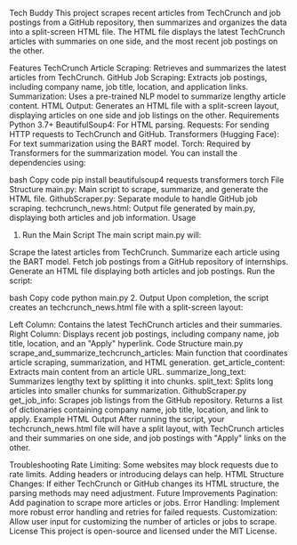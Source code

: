 Tech Buddy
This project scrapes recent articles from TechCrunch and job postings from a GitHub repository, then summarizes and organizes the data into a split-screen HTML file. The HTML file displays the latest TechCrunch articles with summaries on one side, and the most recent job postings on the other.

Features
TechCrunch Article Scraping: Retrieves and summarizes the latest articles from TechCrunch.
GitHub Job Scraping: Extracts job postings, including company name, job title, location, and application links.
Summarization: Uses a pre-trained NLP model to summarize lengthy article content.
HTML Output: Generates an HTML file with a split-screen layout, displaying articles on one side and job listings on the other.
Requirements
Python 3.7+
BeautifulSoup4: For HTML parsing.
Requests: For sending HTTP requests to TechCrunch and GitHub.
Transformers (Hugging Face): For text summarization using the BART model.
Torch: Required by Transformers for the summarization model.
You can install the dependencies using:

bash
Copy code
pip install beautifulsoup4 requests transformers torch
File Structure
main.py: Main script to scrape, summarize, and generate the HTML file.
GithubScraper.py: Separate module to handle GitHub job scraping.
techcrunch_news.html: Output file generated by main.py, displaying both articles and job information.
Usage
1. Run the Main Script
The main script main.py will:

Scrape the latest articles from TechCrunch.
Summarize each article using the BART model.
Fetch job postings from a GitHub repository of internships.
Generate an HTML file displaying both articles and job postings.
Run the script:

bash
Copy code
python main.py
2. Output
Upon completion, the script creates an techcrunch_news.html file with a split-screen layout:

Left Column: Contains the latest TechCrunch articles and their summaries.
Right Column: Displays recent job postings, including company name, job title, location, and an "Apply" hyperlink.
Code Structure
main.py
scrape_and_summarize_techcrunch_articles: Main function that coordinates article scraping, summarization, and HTML generation.
get_article_content: Extracts main content from an article URL.
summarize_long_text: Summarizes lengthy text by splitting it into chunks.
split_text: Splits long articles into smaller chunks for summarization.
GithubScraper.py
get_job_info: Scrapes job listings from the GitHub repository. Returns a list of dictionaries containing company name, job title, location, and link to apply.
Example HTML Output
After running the script, your techcrunch_news.html file will have a split layout, with TechCrunch articles and their summaries on one side, and job postings with "Apply" links on the other.

Troubleshooting
Rate Limiting: Some websites may block requests due to rate limits. Adding headers or introducing delays can help.
HTML Structure Changes: If either TechCrunch or GitHub changes its HTML structure, the parsing methods may need adjustment.
Future Improvements
Pagination: Add pagination to scrape more articles or jobs.
Error Handling: Implement more robust error handling and retries for failed requests.
Customization: Allow user input for customizing the number of articles or jobs to scrape.
License
This project is open-source and licensed under the MIT License.
